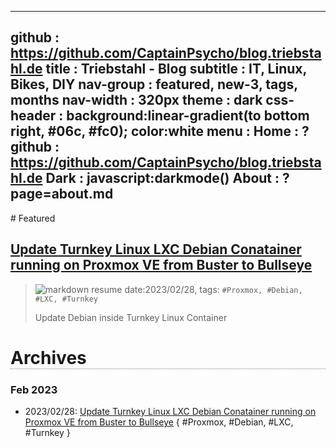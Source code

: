 -----------------------------------------------------------------------------
github     : https://github.com/CaptainPsycho/blog.triebstahl.de
title      : Triebstahl - Blog
subtitle   : IT, Linux, Bikes, DIY
nav-group  : featured, new-3, tags, months
nav-width  : 320px
theme      : dark
css-header : background:linear-gradient(to bottom right, #06c, #fc0); color:white
menu       : 
   Home    : ?
   github  : https://github.com/CaptainPsycho/blog.triebstahl.de
   Dark    : javascript:darkmode()
   About   : ?page=about.md
-----------------------------------------------------------------------------
<style comment="additional style">
#header { {{css-header}}  }
#left-panel  { width:{{nav-width}} }
#right-panel { left: calc({{nav-width}} + 20px) }
h1 { border-bottom:1px dotted grey }
.nav-post a  { color: teal }
.nav-tag  a  { color: #06c }
.nav-month a { color: grey }
.post-date   { font-size:12px; font-weight:400; }
.post-title  { font-size:16px; color:#333 }
.post-tags   { left-margin:20px; padding:4px; font-size:10px; color:green; font-weight:400 }
</style>

<div id="md-post">
# Featured

## [Update Turnkey Linux LXC Debian Conatainer running on Proxmox VE from Buster to Bullseye](articles/20230228-Update-LXC-Debian-Conatainer-running-on-Proxmox-VE-from-Buster-to-Bullseye.md)
> ![markdown resume](http://casualwriter.github.io/casual-markdown/casual-markdown-cv.png)
> date:2023/02/28, tags: `#Proxmox, #Debian, #LXC, #Turnkey`
> 
> Update Debian inside Turnkey Linux Container


# Archives

### Feb 2023

* 2023/02/28: [Update Turnkey Linux LXC Debian Conatainer running on Proxmox VE from Buster to Bullseye](articles/20230228-Update-LXC-Debian-Conatainer-running-on-Proxmox-VE-from-Buster-to-Bullseye.md) { #Proxmox, #Debian, #LXC, #Turnkey }
   
</div>
